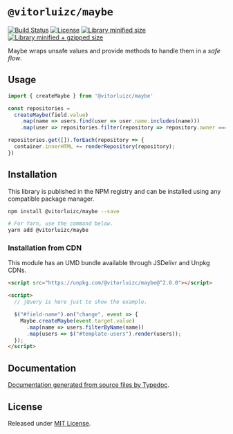 # `@vitorluizc/maybe`

[![Build Status](https://travis-ci.org/VitorLuizC/maybe.svg?branch=master)](https://travis-ci.org/VitorLuizC/maybe)
[![License](https://badgen.net/github/license/VitorLuizC/maybe)](./LICENSE)
[![Library minified size](https://badgen.net/bundlephobia/min/@vitorluizc/maybe)](https://bundlephobia.com/result?p=@vitorluizc/maybe)
[![Library minified + gzipped size](https://badgen.net/bundlephobia/minzip/@vitorluizc/maybe)](https://bundlephobia.com/result?p=@vitorluizc/maybe)

Maybe wraps unsafe values and provide methods to handle them in a _safe flow_.

## Usage

```ts
import { createMaybe } from '@vitorluizc/maybe'

const repositories =
  createMaybe(field.value)
    .map(name => users.find(user => user.name.includes(name)))
    .map(user => repositories.filter(repository => repository.owner === user.id))

repositories.get([]).forEach(repository => {
  container.innerHTML += renderRepository(repository);
})
```

## Installation

This library is published in the NPM registry and can be installed using any compatible package manager.

```sh
npm install @vitorluizc/maybe --save

# For Yarn, use the command below.
yarn add @vitorluizc/maybe
```

### Installation from CDN

This module has an UMD bundle available through JSDelivr and Unpkg CDNs.

```html
<script src="https://unpkg.com/@vitorluizc/maybe@^2.0.0"></script>

<script>
  // jQuery is here just to show the example.

  $("#field-name").on("change", event => {
    Maybe.createMaybe(event.target.value)
      .map(name => users.filterByName(name))
      .map(users => $("#template-users").render(users));
  });
</script>
```

## Documentation

[Documentation generated from source files by Typedoc](./docs/README.md).

## License

Released under [MIT License](./LICENSE).
